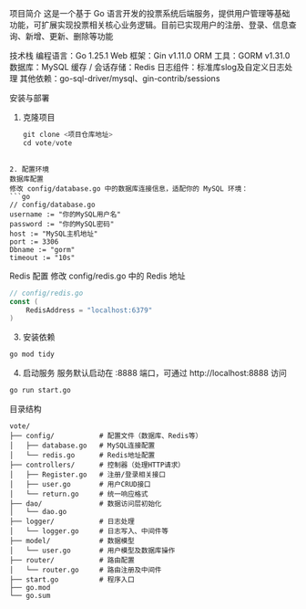 项目简介
这是一个基于 Go 语言开发的投票系统后端服务，提供用户管理等基础功能，可扩展实现投票相关核心业务逻辑。目前已实现用户的注册、登录、信息查询、新增、更新、删除等功能

技术栈
编程语言：Go 1.25.1
Web 框架：Gin v1.11.0
ORM 工具：GORM v1.31.0
数据库：MySQL
缓存 / 会话存储：Redis
日志组件：标准库slog及自定义日志处理
其他依赖：go-sql-driver/mysql、gin-contrib/sessions


安装与部署
1. 克隆项目
   ```go
   git clone <项目仓库地址>
   cd vote/vote
```

2. 配置环境
数据库配置
修改 config/database.go 中的数据库连接信息，适配你的 MySQL 环境：
```go
// config/database.go
username := "你的MySQL用户名"
password := "你的MySQL密码"
host := "MySQL主机地址"
port := 3306 
Dbname := "gorm" 
timeout := "10s"
```

Redis 配置
修改 config/redis.go 中的 Redis 地址

```go
// config/redis.go
const (
    RedisAddress = "localhost:6379" 
)
```

3. 安装依赖
```bash
go mod tidy
```

4. 启动服务
服务默认启动在 :8888 端口，可通过 http://localhost:8888 访问
```bash
go run start.go
```


目录结构

```plaintext
vote/
├── config/           # 配置文件（数据库、Redis等）
│   ├── database.go   # MySQL连接配置
│   └── redis.go      # Redis地址配置
├── controllers/      # 控制器（处理HTTP请求）
│   ├── Register.go   # 注册/登录相关接口
│   ├── user.go       # 用户CRUD接口
│   └── return.go     # 统一响应格式
├── dao/              # 数据访问层初始化
│   └── dao.go
├── logger/           # 日志处理
│   └── logger.go     # 日志写入、中间件等
├── model/            # 数据模型
│   └── user.go       # 用户模型及数据库操作
├── router/           # 路由配置
│   └── router.go     # 路由注册及中间件
├── start.go          # 程序入口
├── go.mod            
└── go.sum            
```











